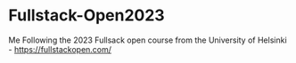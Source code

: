 # Fullstack-Open2023
Me Following the 2023 Fullsack open course from the University of Helsinki -  https://fullstackopen.com/



